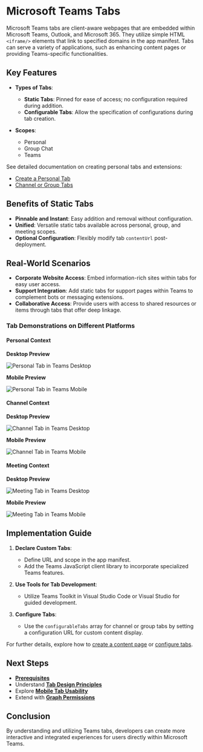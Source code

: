 # Microsoft Teams Tabs

Microsoft Teams tabs are client-aware webpages that are embedded within Microsoft Teams, Outlook, and Microsoft 365. They utilize simple HTML `<iframe/>` elements that link to specified domains in the app manifest. Tabs can serve a variety of applications, such as enhancing content pages or providing Teams-specific functionalities.

## Key Features

- **Types of Tabs**:
  - **Static Tabs**: Pinned for ease of access; no configuration required during addition.
  - **Configurable Tabs**: Allow the specification of configurations during tab creation.

- **Scopes**:
  - Personal
  - Group Chat
  - Teams

See detailed documentation on creating personal tabs and extensions:

- [Create a Personal Tab](~/tabs/how-to/create-personal-tab.md)
- [Channel or Group Tabs](~/tabs/how-to/create-channel-group-tab.md)

## Benefits of Static Tabs

- **Pinnable and Instant**: Easy addition and removal without configuration.
- **Unified**: Versatile static tabs available across personal, group, and meeting scopes.
- **Optional Configuration**: Flexibly modify tab `contentUrl` post-deployment.

## Real-World Scenarios

- **Corporate Website Access**: Embed information-rich sites within tabs for easy user access.
- **Support Integration**: Add static tabs for support pages within Teams to complement bots or messaging extensions.
- **Collaborative Access**: Provide users with access to shared resources or items through tabs that offer deep linkage.

### Tab Demonstrations on Different Platforms

#### Personal Context

**Desktop Preview**

![Personal Tab in Teams Desktop](~/assets/images/tabs/personal-tab-configure.png)

**Mobile Preview**

![Personal Tab in Teams Mobile](~/assets/images/tabs/mobile-design-access-tab.png)

#### Channel Context

**Desktop Preview**

![Channel Tab in Teams Desktop](~/assets/images/tabs/tabs.png)

**Mobile Preview**

![Channel Tab in Teams Mobile](~/assets/images/tabs/mobile-design-static-tab.png)

#### Meeting Context

**Desktop Preview**

![Meeting Tab in Teams Desktop](~/assets/images/tabs/personal-tab-meeting.png)

**Mobile Preview**

![Meeting Tab in Teams Mobile](~/assets/images/tabs/mobile-personal-tab-meeting.png)

## Implementation Guide

1. **Declare Custom Tabs**:
   - Define URL and scope in the app manifest.
   - Add the Teams JavaScript client library to incorporate specialized Teams features.

2. **Use Tools for Tab Development**:
   - Utilize Teams Toolkit in Visual Studio Code or Visual Studio for guided development.

3. **Configure Tabs**:
   - Use the `configurableTabs` array for channel or group tabs by setting a configuration URL for custom content display.

For further details, explore how to [create a content page](~/tabs/how-to/create-tab-pages/content-page.md) or [configure tabs](~/tabs/how-to/create-tab-pages/configuration-page.md).

## Next Steps

- **[Prerequisites](~/tabs/how-to/tab-requirements.md)**
- Understand **[Tab Design Principles](design/tabs.md)**
- Explore **[Mobile Tab Usability](design/tabs-mobile.md#tabs-on-mobile)**
- Extend with **[Graph Permissions](how-to/authentication/tab-sso-graph-api.md)**

## Conclusion

By understanding and utilizing Teams tabs, developers can create more interactive and integrated experiences for users directly within Microsoft Teams.